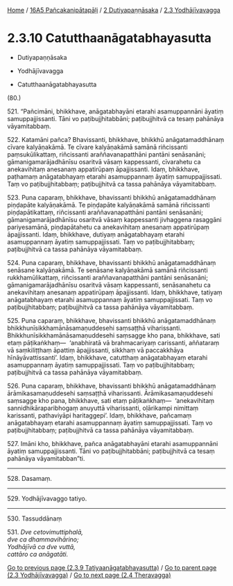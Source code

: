 
[Home](/) / [16A5 Pañcakanipātapāḷi](../../../16A5.md) / [2 Dutiyapaṇṇāsaka](../../2.md) / [2.3 Yodhājīvavagga](../2.3.md)

# 2.3.10 Catutthaanāgatabhayasutta

* Dutiyapaṇṇāsaka

* Yodhājīvavagga

* Catutthaanāgatabhayasutta

(80.)

521\. “Pañcimāni, bhikkhave, anāgatabhayāni etarahi asamuppannāni āyatiṃ samuppajjissanti. Tāni vo paṭibujjhitabbāni; paṭibujjhitvā ca tesaṃ pahānāya vāyamitabbaṃ.

522\. Katamāni pañca? Bhavissanti, bhikkhave, bhikkhū anāgatamaddhānaṃ cīvare kalyāṇakāmā. Te cīvare kalyāṇakāmā samānā riñcissanti paṃsukūlikattaṃ, riñcissanti araññavanapatthāni pantāni senāsanāni; gāmanigamarājadhānīsu osaritvā vāsaṃ kappessanti, cīvarahetu ca anekavihitaṃ anesanaṃ appatirūpaṃ āpajjissanti. Idaṃ, bhikkhave, paṭhamaṃ anāgatabhayaṃ etarahi asamuppannaṃ āyatiṃ samuppajjissati. Taṃ vo paṭibujjhitabbaṃ; paṭibujjhitvā ca tassa pahānāya vāyamitabbaṃ.

523\. Puna caparaṃ, bhikkhave, bhavissanti bhikkhū anāgatamaddhānaṃ piṇḍapāte kalyāṇakāmā. Te piṇḍapāte kalyāṇakāmā samānā riñcissanti piṇḍapātikattaṃ, riñcissanti araññavanapatthāni pantāni senāsanāni; gāmanigamarājadhānīsu osaritvā vāsaṃ kappessanti jivhaggena rasaggāni pariyesamānā, piṇḍapātahetu ca anekavihitaṃ anesanaṃ appatirūpaṃ āpajjissanti. Idaṃ, bhikkhave, dutiyaṃ anāgatabhayaṃ etarahi asamuppannaṃ āyatiṃ samuppajjissati. Taṃ vo paṭibujjhitabbaṃ; paṭibujjhitvā ca tassa pahānāya vāyamitabbaṃ.

524\. Puna caparaṃ, bhikkhave, bhavissanti bhikkhū anāgatamaddhānaṃ senāsane kalyāṇakāmā. Te senāsane kalyāṇakāmā samānā riñcissanti rukkhamūlikattaṃ, riñcissanti araññavanapatthāni pantāni senāsanāni; gāmanigamarājadhānīsu osaritvā vāsaṃ kappessanti, senāsanahetu ca anekavihitaṃ anesanaṃ appatirūpaṃ āpajjissanti. Idaṃ, bhikkhave, tatiyaṃ anāgatabhayaṃ etarahi asamuppannaṃ āyatiṃ samuppajjissati. Taṃ vo paṭibujjhitabbaṃ; paṭibujjhitvā ca tassa pahānāya vāyamitabbaṃ.

525\. Puna caparaṃ, bhikkhave, bhavissanti bhikkhū anāgatamaddhānaṃ bhikkhunīsikkhamānāsamaṇuddesehi saṃsaṭṭhā viharissanti. Bhikkhunīsikkhamānāsamaṇuddesehi saṃsagge kho pana, bhikkhave, sati etaṃ pāṭikaṅkhaṃ—  ‘anabhiratā vā brahmacariyaṃ carissanti, aññataraṃ vā saṃkiliṭṭhaṃ āpattiṃ āpajjissanti, sikkhaṃ vā paccakkhāya hīnāyāvattissanti’. Idaṃ, bhikkhave, catutthaṃ anāgatabhayaṃ etarahi asamuppannaṃ āyatiṃ samuppajjissati. Taṃ vo paṭibujjhitabbaṃ; paṭibujjhitvā ca tassa pahānāya vāyamitabbaṃ.

526\. Puna caparaṃ, bhikkhave, bhavissanti bhikkhū anāgatamaddhānaṃ ārāmikasamaṇuddesehi saṃsaṭṭhā viharissanti. Ārāmikasamaṇuddesehi saṃsagge kho pana, bhikkhave, sati etaṃ pāṭikaṅkhaṃ—  ‘anekavihitaṃ sannidhikāraparibhogaṃ anuyuttā viharissanti, oḷārikampi nimittaṃ karissanti, pathaviyāpi haritaggepi’. Idaṃ, bhikkhave, pañcamaṃ anāgatabhayaṃ etarahi asamuppannaṃ āyatiṃ samuppajjissati. Taṃ vo paṭibujjhitabbaṃ; paṭibujjhitvā ca tassa pahānāya vāyamitabbaṃ.

527\. Imāni kho, bhikkhave, pañca anāgatabhayāni etarahi asamuppannāni āyatiṃ samuppajjissanti. Tāni vo paṭibujjhitabbāni; paṭibujjhitvā ca tesaṃ pahānāya vāyamitabban”ti.

---

528\. Dasamaṃ.



---

529\. Yodhājīvavaggo tatiyo.



---

530\. Tassuddānaṃ



531\. _Dve cetovimuttiphalā,_  
_dve ca dhammavihārino;_  
_Yodhājīvā ca dve vuttā,_  
_cattāro ca anāgatāti._  


[Go to previous page (2.3.9 Tatiyaanāgatabhayasutta)](2.3.9.md) / [Go to parent page (2.3 Yodhājīvavagga)](../2.3.md) / [Go to next page (2.4 Theravagga)](../2.4.md)


